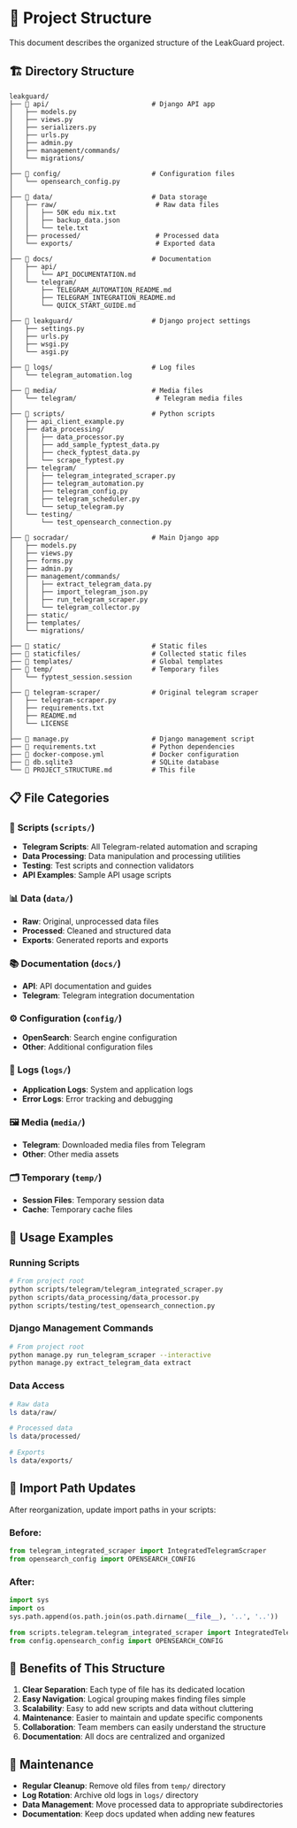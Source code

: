 # 📁 Project Structure

This document describes the organized structure of the LeakGuard project.

## 🏗️ Directory Structure

```
leakguard/
├── 📁 api/                          # Django API app
│   ├── models.py
│   ├── views.py
│   ├── serializers.py
│   ├── urls.py
│   ├── admin.py
│   ├── management/commands/
│   └── migrations/
│
├── 📁 config/                       # Configuration files
│   └── opensearch_config.py
│
├── 📁 data/                         # Data storage
│   ├── raw/                         # Raw data files
│   │   ├── 50K edu mix.txt
│   │   ├── backup_data.json
│   │   └── tele.txt
│   ├── processed/                   # Processed data
│   └── exports/                     # Exported data
│
├── 📁 docs/                         # Documentation
│   ├── api/
│   │   └── API_DOCUMENTATION.md
│   └── telegram/
│       ├── TELEGRAM_AUTOMATION_README.md
│       ├── TELEGRAM_INTEGRATION_README.md
│       └── QUICK_START_GUIDE.md
│
├── 📁 leakguard/                    # Django project settings
│   ├── settings.py
│   ├── urls.py
│   ├── wsgi.py
│   └── asgi.py
│
├── 📁 logs/                         # Log files
│   └── telegram_automation.log
│
├── 📁 media/                        # Media files
│   └── telegram/                    # Telegram media files
│
├── 📁 scripts/                      # Python scripts
│   ├── api_client_example.py
│   ├── data_processing/
│   │   ├── data_processor.py
│   │   ├── add_sample_fyptest_data.py
│   │   ├── check_fyptest_data.py
│   │   └── scrape_fyptest.py
│   ├── telegram/
│   │   ├── telegram_integrated_scraper.py
│   │   ├── telegram_automation.py
│   │   ├── telegram_config.py
│   │   ├── telegram_scheduler.py
│   │   └── setup_telegram.py
│   └── testing/
│       └── test_opensearch_connection.py
│
├── 📁 socradar/                     # Main Django app
│   ├── models.py
│   ├── views.py
│   ├── forms.py
│   ├── admin.py
│   ├── management/commands/
│   │   ├── extract_telegram_data.py
│   │   ├── import_telegram_json.py
│   │   ├── run_telegram_scraper.py
│   │   └── telegram_collector.py
│   ├── static/
│   ├── templates/
│   └── migrations/
│
├── 📁 static/                       # Static files
├── 📁 staticfiles/                  # Collected static files
├── 📁 templates/                    # Global templates
├── 📁 temp/                         # Temporary files
│   └── fyptest_session.session
│
├── 📁 telegram-scraper/             # Original telegram scraper
│   ├── telegram-scraper.py
│   ├── requirements.txt
│   ├── README.md
│   └── LICENSE
│
├── 📄 manage.py                     # Django management script
├── 📄 requirements.txt              # Python dependencies
├── 📄 docker-compose.yml            # Docker configuration
├── 📄 db.sqlite3                    # SQLite database
└── 📄 PROJECT_STRUCTURE.md          # This file
```

## 📋 File Categories

### 🔧 **Scripts** (`scripts/`)
- **Telegram Scripts**: All Telegram-related automation and scraping
- **Data Processing**: Data manipulation and processing utilities
- **Testing**: Test scripts and connection validators
- **API Examples**: Sample API usage scripts

### 📊 **Data** (`data/`)
- **Raw**: Original, unprocessed data files
- **Processed**: Cleaned and structured data
- **Exports**: Generated reports and exports

### 📚 **Documentation** (`docs/`)
- **API**: API documentation and guides
- **Telegram**: Telegram integration documentation

### ⚙️ **Configuration** (`config/`)
- **OpenSearch**: Search engine configuration
- **Other**: Additional configuration files

### 📝 **Logs** (`logs/`)
- **Application Logs**: System and application logs
- **Error Logs**: Error tracking and debugging

### 🖼️ **Media** (`media/`)
- **Telegram**: Downloaded media files from Telegram
- **Other**: Other media assets

### 🗂️ **Temporary** (`temp/`)
- **Session Files**: Temporary session data
- **Cache**: Temporary cache files

## 🚀 **Usage Examples**

### Running Scripts
```bash
# From project root
python scripts/telegram/telegram_integrated_scraper.py
python scripts/data_processing/data_processor.py
python scripts/testing/test_opensearch_connection.py
```

### Django Management Commands
```bash
# From project root
python manage.py run_telegram_scraper --interactive
python manage.py extract_telegram_data extract
```

### Data Access
```bash
# Raw data
ls data/raw/

# Processed data
ls data/processed/

# Exports
ls data/exports/
```

## 🔄 **Import Path Updates**

After reorganization, update import paths in your scripts:

### Before:
```python
from telegram_integrated_scraper import IntegratedTelegramScraper
from opensearch_config import OPENSEARCH_CONFIG
```

### After:
```python
import sys
import os
sys.path.append(os.path.join(os.path.dirname(__file__), '..', '..'))

from scripts.telegram.telegram_integrated_scraper import IntegratedTelegramScraper
from config.opensearch_config import OPENSEARCH_CONFIG
```

## 📁 **Benefits of This Structure**

1. **Clear Separation**: Each type of file has its dedicated location
2. **Easy Navigation**: Logical grouping makes finding files simple
3. **Scalability**: Easy to add new scripts and data without cluttering
4. **Maintenance**: Easier to maintain and update specific components
5. **Collaboration**: Team members can easily understand the structure
6. **Documentation**: All docs are centralized and organized

## 🔧 **Maintenance**

- **Regular Cleanup**: Remove old files from `temp/` directory
- **Log Rotation**: Archive old logs in `logs/` directory
- **Data Management**: Move processed data to appropriate subdirectories
- **Documentation**: Keep docs updated when adding new features

